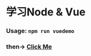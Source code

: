 # 学习Node & Vue


### Usage: ``npm run vuedemo``

### then-> [Click Me](http://localhost:3000/vue/base/demo.html)